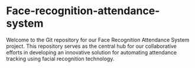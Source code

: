 # Face-recognition-attendance-system
Welcome to the Git repository for our Face Recognition Attendance System project. This repository serves as the central hub for our collaborative efforts in developing an innovative solution for automating attendance tracking using facial recognition technology.
